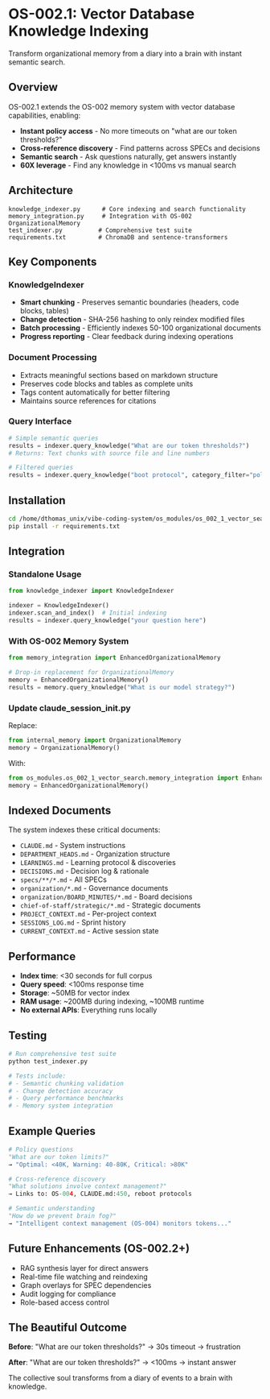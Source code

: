 # OS-002.1: Vector Database Knowledge Indexing

Transform organizational memory from a diary into a brain with instant semantic search.

## Overview

OS-002.1 extends the OS-002 memory system with vector database capabilities, enabling:
- **Instant policy access** - No more timeouts on "what are our token thresholds?"
- **Cross-reference discovery** - Find patterns across SPECs and decisions
- **Semantic search** - Ask questions naturally, get answers instantly
- **60X leverage** - Find any knowledge in <100ms vs manual search

## Architecture

```
knowledge_indexer.py      # Core indexing and search functionality
memory_integration.py     # Integration with OS-002 OrganizationalMemory
test_indexer.py          # Comprehensive test suite
requirements.txt         # ChromaDB and sentence-transformers
```

## Key Components

### KnowledgeIndexer
- **Smart chunking** - Preserves semantic boundaries (headers, code blocks, tables)
- **Change detection** - SHA-256 hashing to only reindex modified files
- **Batch processing** - Efficiently indexes 50-100 organizational documents
- **Progress reporting** - Clear feedback during indexing operations

### Document Processing
- Extracts meaningful sections based on markdown structure
- Preserves code blocks and tables as complete units
- Tags content automatically for better filtering
- Maintains source references for citations

### Query Interface
```python
# Simple semantic queries
results = indexer.query_knowledge("What are our token thresholds?")
# Returns: Text chunks with source file and line numbers

# Filtered queries
results = indexer.query_knowledge("boot protocol", category_filter="policy")
```

## Installation

```bash
cd /home/dthomas_unix/vibe-coding-system/os_modules/os_002_1_vector_search
pip install -r requirements.txt
```

## Integration

### Standalone Usage
```python
from knowledge_indexer import KnowledgeIndexer

indexer = KnowledgeIndexer()
indexer.scan_and_index()  # Initial indexing
results = indexer.query_knowledge("your question here")
```

### With OS-002 Memory System
```python
from memory_integration import EnhancedOrganizationalMemory

# Drop-in replacement for OrganizationalMemory
memory = EnhancedOrganizationalMemory()
results = memory.query_knowledge("What is our model strategy?")
```

### Update claude_session_init.py
Replace:
```python
from internal_memory import OrganizationalMemory
memory = OrganizationalMemory()
```

With:
```python
from os_modules.os_002_1_vector_search.memory_integration import EnhancedOrganizationalMemory
memory = EnhancedOrganizationalMemory()
```

## Indexed Documents

The system indexes these critical documents:
- `CLAUDE.md` - System instructions
- `DEPARTMENT_HEADS.md` - Organization structure  
- `LEARNINGS.md` - Learning protocol & discoveries
- `DECISIONS.md` - Decision log & rationale
- `specs/**/*.md` - All SPECs
- `organization/*.md` - Governance documents
- `organization/BOARD_MINUTES/*.md` - Board decisions
- `chief-of-staff/strategic/*.md` - Strategic documents
- `PROJECT_CONTEXT.md` - Per-project context
- `SESSIONS_LOG.md` - Sprint history
- `CURRENT_CONTEXT.md` - Active session state

## Performance

- **Index time**: <30 seconds for full corpus
- **Query speed**: <100ms response time
- **Storage**: ~50MB for vector index
- **RAM usage**: ~200MB during indexing, ~100MB runtime
- **No external APIs**: Everything runs locally

## Testing

```bash
# Run comprehensive test suite
python test_indexer.py

# Tests include:
# - Semantic chunking validation
# - Change detection accuracy
# - Query performance benchmarks
# - Memory system integration
```

## Example Queries

```python
# Policy questions
"What are our token limits?"
→ "Optimal: <40K, Warning: 40-80K, Critical: >80K"

# Cross-reference discovery  
"What solutions involve context management?"
→ Links to: OS-004, CLAUDE.md:450, reboot protocols

# Semantic understanding
"How do we prevent brain fog?"
→ "Intelligent context management (OS-004) monitors tokens..."
```

## Future Enhancements (OS-002.2+)

- RAG synthesis layer for direct answers
- Real-time file watching and reindexing
- Graph overlays for SPEC dependencies
- Audit logging for compliance
- Role-based access control

## The Beautiful Outcome

**Before**: "What are our token thresholds?" → 30s timeout → frustration

**After**: "What are our token thresholds?" → <100ms → instant answer

The collective soul transforms from a diary of events to a brain with knowledge.